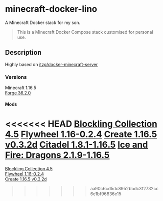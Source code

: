 # minecraft-docker-lino

A Minecraft Docker stack for my son.

> This is a Minecraft Docker Compose stack customised for personal use.

## Description

Highly based on [itzg/docker-minecraft-server](https://github.com/itzg/docker-minecraft-server)

### Versions

Minecraft 1.16.5  
[Forge 36.2.0](https://adfoc.us/serve/sitelinks/?id=271228&url=https://maven.minecraftforge.net/net/minecraftforge/forge/1.16.5-36.2.0/forge-1.16.5-36.2.0-installer.jar)  

#### Mods

<<<<<<< HEAD
[Blockling Collection 4.5](https://www.curseforge.com/minecraft/mc-mods/blocklingcollection/files)
[Flywheel 1.16-0.2.4](https://www.curseforge.com/minecraft/mc-mods/flywheel/files)
[Create 1.16.5 v0.3.2d](https://www.curseforge.com/minecraft/mc-mods/create/files)
[Citadel 1.8.1-1.16.5](https://www.curseforge.com/minecraft/mc-mods/citadel/files/3441028)
[Ice and Fire: Dragons 2.1.9-1.16.5](https://www.curseforge.com/minecraft/mc-mods/ice-and-fire-dragons/files/3441117)
=======
[Blockling Collection 4.5](https://www.curseforge.com/minecraft/mc-mods/blocklingcollection/files)  
[Flywheel 1.16-0.2.4](https://www.curseforge.com/minecraft/mc-mods/flywheel/files)  
[Create 1.16.5 v0.3.2d](https://www.curseforge.com/minecraft/mc-mods/create/files)  
>>>>>>> aa90c6cd5dc8952bbdc3f2732cc6e1bf96836e15
